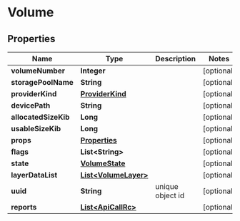 # Volume

## Properties
Name | Type | Description | Notes
------------ | ------------- | ------------- | -------------
**volumeNumber** | **Integer** |  |  [optional]
**storagePoolName** | **String** |  |  [optional]
**providerKind** | [**ProviderKind**](ProviderKind.md) |  |  [optional]
**devicePath** | **String** |  |  [optional]
**allocatedSizeKib** | **Long** |  |  [optional]
**usableSizeKib** | **Long** |  |  [optional]
**props** | [**Properties**](Properties.md) |  |  [optional]
**flags** | **List&lt;String&gt;** |  |  [optional]
**state** | [**VolumeState**](VolumeState.md) |  |  [optional]
**layerDataList** | [**List&lt;VolumeLayer&gt;**](VolumeLayer.md) |  |  [optional]
**uuid** | **String** | unique object id |  [optional]
**reports** | [**List&lt;ApiCallRc&gt;**](ApiCallRc.md) |  |  [optional]
